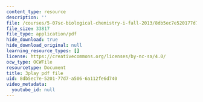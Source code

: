 ```yaml
---
content_type: resource
description: ''
file: /courses/5-07sc-biological-chemistry-i-fall-2013/8db5ec7e520177d7a5066a112fe6d740_4BwB43Smu7o.pdf
file_size: 33817
file_type: application/pdf
hide_download: true
hide_download_original: null
learning_resource_types: []
license: https://creativecommons.org/licenses/by-nc-sa/4.0/
ocw_type: OCWFile
resourcetype: Document
title: 3play pdf file
uid: 8db5ec7e-5201-77d7-a506-6a112fe6d740
video_metadata:
  youtube_id: null
---
```

